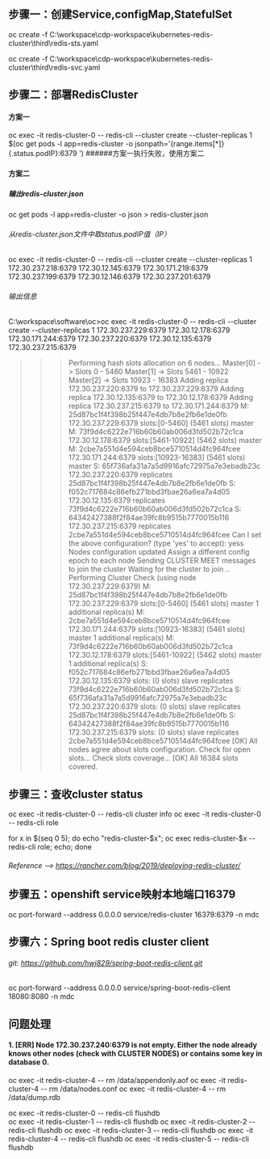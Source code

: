 
## 步骤一：创建Service,configMap,StatefulSet
oc create -f C:\workspace\cdp-workspace\kubernetes-redis-cluster\third\redis-sts.yaml

oc create -f C:\workspace\cdp-workspace\kubernetes-redis-cluster\third\redis-svc.yaml

## 步骤二：部署RedisCluster
#### 方案一
oc exec -it redis-cluster-0 -- redis-cli --cluster create --cluster-replicas 1 $(oc get pods -l app=redis-cluster -o jsonpath='{range.items[*]}{.status.podIP}:6379 ')
######方案一执行失败，使用方案二

#### 方案二 
##### 输出redis-cluster.json
oc get pods -l app=redis-cluster -o json > redis-cluster.json
###### 从redis-cluster.json文件中取status.podIP值（IP）
oc exec -it redis-cluster-0 -- redis-cli --cluster create --cluster-replicas 1 172.30.237.218:6379 172.30.12.145:6379 172.30.171.219:6379 172.30.237.199:6379 172.30.12.146:6379 172.30.237.201:6379 
###### 输出信息
C:\workspace\software\oc>oc exec -it redis-cluster-0 -- redis-cli --cluster create --cluster-replicas 1 172.30.237.229:6379 172.30.12.178:6379 172.30.171.244:6379 172.30.237.220:6379 172.30.12.135:6379 172.30.237.215:6379
>>> Performing hash slots allocation on 6 nodes...
Master[0] -> Slots 0 - 5460
Master[1] -> Slots 5461 - 10922
Master[2] -> Slots 10923 - 16383
Adding replica 172.30.237.220:6379 to 172.30.237.229:6379
Adding replica 172.30.12.135:6379 to 172.30.12.178:6379
Adding replica 172.30.237.215:6379 to 172.30.171.244:6379
M: 25d87bc1f4f398b25f447e4db7b8e2fb6e1de0fb 172.30.237.229:6379
   slots:[0-5460] (5461 slots) master
M: 73f9d4c6222e716b60b60ab006d3fd502b72c1ca 172.30.12.178:6379
   slots:[5461-10922] (5462 slots) master
M: 2cbe7a551d4e594ceb8bce5710514d4fc964fcee 172.30.171.244:6379
   slots:[10923-16383] (5461 slots) master
S: 65f736afa31a7a5d9916afc72975a7e3ebadb23c 172.30.237.220:6379
   replicates 25d87bc1f4f398b25f447e4db7b8e2fb6e1de0fb
S: f052c717684c86efb271bbd3fbae26a6ea7a4d05 172.30.12.135:6379
   replicates 73f9d4c6222e716b60b60ab006d3fd502b72c1ca
S: 64342427388f2f84ae39fc8b9515b7770015b116 172.30.237.215:6379
   replicates 2cbe7a551d4e594ceb8bce5710514d4fc964fcee
Can I set the above configuration? (type 'yes' to accept): yess
>>> Nodes configuration updated
>>> Assign a different config epoch to each node
>>> Sending CLUSTER MEET messages to join the cluster
Waiting for the cluster to join
..
>>> Performing Cluster Check (using node 172.30.237.229:6379)
M: 25d87bc1f4f398b25f447e4db7b8e2fb6e1de0fb 172.30.237.229:6379
   slots:[0-5460] (5461 slots) master
   1 additional replica(s)
M: 2cbe7a551d4e594ceb8bce5710514d4fc964fcee 172.30.171.244:6379
   slots:[10923-16383] (5461 slots) master
   1 additional replica(s)
M: 73f9d4c6222e716b60b60ab006d3fd502b72c1ca 172.30.12.178:6379
   slots:[5461-10922] (5462 slots) master
   1 additional replica(s)
S: f052c717684c86efb271bbd3fbae26a6ea7a4d05 172.30.12.135:6379
   slots: (0 slots) slave
   replicates 73f9d4c6222e716b60b60ab006d3fd502b72c1ca
S: 65f736afa31a7a5d9916afc72975a7e3ebadb23c 172.30.237.220:6379
   slots: (0 slots) slave
   replicates 25d87bc1f4f398b25f447e4db7b8e2fb6e1de0fb
S: 64342427388f2f84ae39fc8b9515b7770015b116 172.30.237.215:6379
   slots: (0 slots) slave
   replicates 2cbe7a551d4e594ceb8bce5710514d4fc964fcee
[OK] All nodes agree about slots configuration.
>>> Check for open slots...
>>> Check slots coverage...
[OK] All 16384 slots covered.

## 步骤三：查收cluster status
oc exec -it redis-cluster-0 -- redis-cli cluster info
oc exec -it redis-cluster-0 -- redis-cli role


for x in $(seq 0 5); do echo "redis-cluster-$x"; oc exec redis-cluster-$x -- redis-cli role; echo; done

###### Reference --> https://rancher.com/blog/2019/deploying-redis-cluster/

## 步骤五：openshift service映射本地端口16379
oc port-forward --address 0.0.0.0 service/redis-cluster 16379:6379 -n mdc


## 步骤六：Spring boot redis cluster client
###### git: https://github.com/hwj829/spring-boot-redis-client.git
oc port-forward --address 0.0.0.0 service/spring-boot-redis-client 18080:8080 -n mdc


## 问题处理
#### 1. [ERR] Node 172.30.237.240:6379 is not empty. Either the node already knows other nodes (check with CLUSTER NODES) or contains some key in database 0.
oc exec -it redis-cluster-4 -- rm /data/appendonly.aof
oc exec -it redis-cluster-4 -- rm /data/nodes.conf
oc exec -it redis-cluster-4 -- rm /data/dump.rdb

oc exec -it redis-cluster-0 -- redis-cli flushdb      
oc exec -it redis-cluster-1 -- redis-cli flushdb
oc exec -it redis-cluster-2 -- redis-cli flushdb
oc exec -it redis-cluster-3 -- redis-cli flushdb
oc exec -it redis-cluster-4 -- redis-cli flushdb
oc exec -it redis-cluster-5 -- redis-cli flushdb